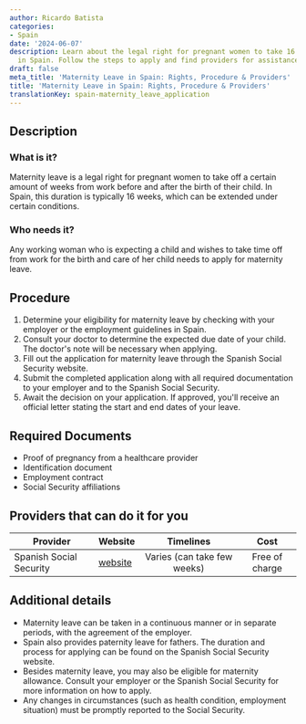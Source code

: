 ```yaml
---
author: Ricardo Batista
categories:
- Spain
date: '2024-06-07'
description: Learn about the legal right for pregnant women to take 16 weeks off work
  in Spain. Follow the steps to apply and find providers for assistance.
draft: false
meta_title: 'Maternity Leave in Spain: Rights, Procedure & Providers'
title: 'Maternity Leave in Spain: Rights, Procedure & Providers'
translationKey: spain-maternity_leave_application
---
```



## Description
### What is it?
Maternity leave is a legal right for pregnant women to take off a certain amount of weeks from work before and after the birth of their child. In Spain, this duration is typically 16 weeks, which can be extended under certain conditions.

### Who needs it?
Any working woman who is expecting a child and wishes to take time off from work for the birth and care of her child needs to apply for maternity leave.

## Procedure
1. Determine your eligibility for maternity leave by checking with your employer or the employment guidelines in Spain.
2. Consult your doctor to determine the expected due date of your child. The doctor's note will be necessary when applying.
3. Fill out the application for maternity leave through the Spanish Social Security website.
4. Submit the completed application along with all required documentation to your employer and to the Spanish Social Security.  
5. Await the decision on your application. If approved, you'll receive an official letter stating the start and end dates of your leave.

## Required Documents
- Proof of pregnancy from a healthcare provider
- Identification document
- Employment contract
- Social Security affiliations

## Providers that can do it for you

| Provider        |     Website     |     Timelines    |       Cost      |
| --------------- | --------------- |  :-------------:  | :-------------:  |
| Spanish Social Security |  [website](http://www.seg-social.es/)     |  Varies (can take few weeks)    |   Free of charge     |

## Additional details
- Maternity leave can be taken in a continuous manner or in separate periods, with the agreement of the employer.
- Spain also provides paternity leave for fathers. The duration and process for applying can be found on the Spanish Social Security website.
- Besides maternity leave, you may also be eligible for maternity allowance. Consult your employer or the Spanish Social Security for more information on how to apply. 
- Any changes in circumstances (such as health condition, employment situation) must be promptly reported to the Social Security. 
